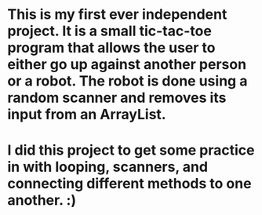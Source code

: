 # This is my first ever independent project. It is a small tic-tac-toe program that allows the user to either go up against another person or a robot. The robot is done using a random scanner and removes its input from an ArrayList. 
# I did this project to get some practice in with looping, scanners, and connecting different methods to one another. :)
